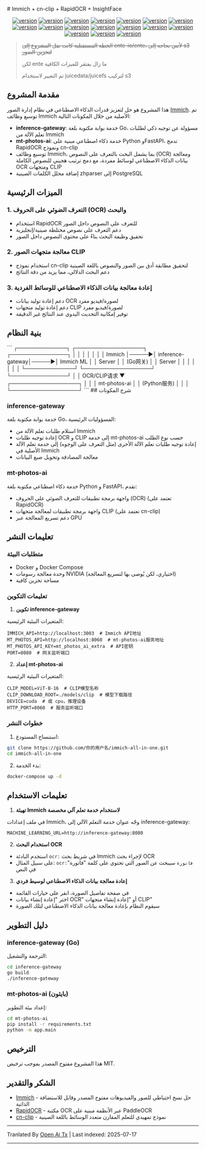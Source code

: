 <translate-content># Immich + cn-clip + RapidOCR + InsightFace

<div style="text-align: center"><p><a href="https://openaitx.github.io/view.html?user=eric-gitta-moore&project=immich-all-in-one&lang=en"><img src="https://img.shields.io/badge/EN-white" alt="version"></a> <a href="https://openaitx.github.io/view.html?user=eric-gitta-moore&project=immich-all-in-one&lang=zh-CN"><img src="https://img.shields.io/badge/简中-white" alt="version"></a> <a href="https://openaitx.github.io/view.html?user=eric-gitta-moore&project=immich-all-in-one&lang=zh-TW"><img src="https://img.shields.io/badge/繁中-white" alt="version"></a> <a href="https://openaitx.github.io/view.html?user=eric-gitta-moore&project=immich-all-in-one&lang=ja"><img src="https://img.shields.io/badge/日本語-white" alt="version"></a> <a href="https://openaitx.github.io/view.html?user=eric-gitta-moore&project=immich-all-in-one&lang=ko"><img src="https://img.shields.io/badge/한국어-white" alt="version"></a> <a href="https://openaitx.github.io/view.html?user=eric-gitta-moore&project=immich-all-in-one&lang=th"><img src="https://img.shields.io/badge/ไทย-white" alt="version"></a> <a href="https://openaitx.github.io/view.html?user=eric-gitta-moore&project=immich-all-in-one&lang=fr"><img src="https://img.shields.io/badge/Français-white" alt="version"></a> <a href="https://openaitx.github.io/view.html?user=eric-gitta-moore&project=immich-all-in-one&lang=de"><img src="https://img.shields.io/badge/Deutsch-white" alt="version"></a> <a href="https://openaitx.github.io/view.html?user=eric-gitta-moore&project=immich-all-in-one&lang=es"><img src="https://img.shields.io/badge/Español-white" alt="version"></a> <a href="https://openaitx.github.io/view.html?user=eric-gitta-moore&project=immich-all-in-one&lang=it"><img src="https://img.shields.io/badge/Italiano-white" alt="version"></a> <a href="https://openaitx.github.io/view.html?user=eric-gitta-moore&project=immich-all-in-one&lang=ru"><img src="https://img.shields.io/badge/Русский-white" alt="version"></a> <a href="https://openaitx.github.io/view.html?user=eric-gitta-moore&project=immich-all-in-one&lang=pt"><img src="https://img.shields.io/badge/Português-white" alt="version"></a> <a href="https://openaitx.github.io/view.html?user=eric-gitta-moore&project=immich-all-in-one&lang=nl"><img src="https://img.shields.io/badge/Nederlands-white" alt="version"></a> <a href="https://openaitx.github.io/view.html?user=eric-gitta-moore&project=immich-all-in-one&lang=pl"><img src="https://img.shields.io/badge/Polski-white" alt="version"></a> <a href="https://openaitx.github.io/view.html?user=eric-gitta-moore&project=immich-all-in-one&lang=ar"><img src="https://img.shields.io/badge/العربية-white" alt="version"></a> <a href="https://openaitx.github.io/view.html?user=eric-gitta-moore&project=immich-all-in-one&lang=tr"><img src="https://img.shields.io/badge/Türkçe-white" alt="version"></a> <a href="https://openaitx.github.io/view.html?user=eric-gitta-moore&project=immich-all-in-one&lang=vi"><img src="https://img.shields.io/badge/Tiếng Việt-white" alt="version"></a> </p></div>

> ~~الخطة المستقبلية كانت نقل المشروع إلى ente-io/ente، لأنني بحاجة إلى s3 لتخزين الصور~~
> 
> لكن ente ما زال يفتقر للميزات الكافية
> 
> تم التغيير لاستخدام juicedata/juicefs لتركيب s3

## مقدمة المشروع

هذا المشروع هو حل لتعزيز قدرات الذكاء الاصطناعي في نظام إدارة الصور [Immich](https://github.com/immich-app/immich). تم توسيع وظائف Immich الأصلية من خلال المكونات التالية:

- **inference-gateway**: خدمة بوابة مكتوبة بلغة Go، مسؤولة عن توجيه ذكي لطلبات تعلم الآلة من Immich
- **mt-photos-ai**: خدمة ذكاء اصطناعي مبنية على Python وFastAPI، تدمج RapidOCR ونموذج cn-clip
- توسيع وظائف Immich، بما يشمل البحث بالتعرف على النصوص (OCR) ومعالجة بيانات الذكاء الاصطناعي لوسائط مفردة، مع دمج ترتيب هجيني للنصوص الكاملة OCR ومتجهات CLIP
- إضافة محلل الكلمات الصينية zhparser إلى PostgreSQL

## الميزات الرئيسية

### 1. التعرف الضوئي على الحروف (OCR) والبحث

- استخدام RapidOCR للتعرف على النصوص داخل الصور
- دعم التعرف على نصوص مختلطة صينية/إنجليزية
- تحقيق وظيفة البحث بناءً على محتوى النصوص داخل الصور

### 2. معالجة متجهات الصور CLIP

- استخدام نموذج cn-clip لتحقيق مطابقة أدق بين الصور والنصوص باللغة الصينية
- دعم البحث الدلالي، مما يزيد من دقة النتائج

### 3. إعادة معالجة بيانات الذكاء الاصطناعي للوسائط الفردية

- دعم إعادة توليد بيانات OCR لصورة/فيديو مفرد
- دعم إعادة توليد متجهات CLIP لصورة/فيديو مفرد
- توفير إمكانية التحديث اليدوي عند النتائج غير الدقيقة

## بنية النظام
</translate-content>
```
┌─────────────┐      ┌──────────────────┐      ┌───────────────┐
│             │      │                  │      │               │
│   Immich    │─────▶│ inference-gateway│─────▶│  Immich ML    │
│   Server    │      │    (Go网关)      │      │   Server      │
│             │      │                  │      │               │
└─────────────┘      └──────────────────┘      └───────────────┘
                              │
                              │ OCR/CLIP请求
                              ▼
                     ┌──────────────────┐
                     │                  │
                     │   mt-photos-ai   │
                     │  (Python服务)    │
                     │                  │
                     └──────────────────┘
```
## شرح المكونات

### inference-gateway

خدمة بوابة مكتوبة بلغة Go، المسؤوليات الرئيسية:
- استلام طلبات تعلم الآلة من Immich
- إعادة توجيه طلبات OCR و CLIP إلى خدمة mt-photos-ai حسب نوع الطلب
- إعادة توجيه طلبات تعلم الآلة الأخرى (مثل التعرف على الوجوه) إلى خدمة تعلم الآلة الأصلية في Immich
- معالجة المصادقة وتحويل صيغ البيانات

### mt-photos-ai

خدمة ذكاء اصطناعي مكتوبة بلغة Python و FastAPI، تقدم:
- واجهة برمجة تطبيقات للتعرف الضوئي على الحروف (OCR) (تعتمد على RapidOCR)
- واجهة برمجة تطبيقات لمعالجة متجهات CLIP (تعتمد على cn-clip)
- دعم تسريع المعالجة عبر GPU

## تعليمات النشر

### متطلبات البيئة

- Docker و Docker Compose
- وحدة معالجة رسومات NVIDIA (اختياري، لكن يُوصى بها لتسريع المعالجة)
- مساحة تخزين كافية

### تعليمات التكوين

1. **تكوين inference-gateway**

المتغيرات البيئية الرئيسية:

```
IMMICH_API=http://localhost:3003  # Immich API地址
MT_PHOTOS_API=http://localhost:8060  # mt-photos-ai服务地址
MT_PHOTOS_API_KEY=mt_photos_ai_extra  # API密钥
PORT=8080  # 网关监听端口
```
2. **إعداد mt-photos-ai**

المتغيرات البيئية الرئيسية:

```
CLIP_MODEL=ViT-B-16  # CLIP模型名称
CLIP_DOWNLOAD_ROOT=./models/clip  # 模型下载路径
DEVICE=cuda  # 或 cpu，推理设备
HTTP_PORT=8060  # 服务监听端口
```
### خطوات النشر

1. استنساخ المستودع:

```bash
git clone https://github.com/你的用户名/immich-all-in-one.git
cd immich-all-in-one
```
2. بدء الخدمة:

```bash
docker-compose up -d
```
## تعليمات الاستخدام

1. **تهيئة Immich لاستخدام خدمة تعلم آلي مخصصة**

في ملف إعدادات Immich، وجّه عنوان خدمة التعلم الآلي إلى inference-gateway:

```
MACHINE_LEARNING_URL=http://inference-gateway:8080
```
2. **استخدام البحث OCR**

- استخدم البادئة `ocr:` في شريط بحث Immich لإجراء بحث OCR
- على سبيل المثال: `ocr:فاتورة` سيبحث عن الصور التي تحتوي على كلمة "فاتورة" في النص

3. **إعادة معالجة بيانات الذكاء الاصطناعي لوسيط فردي**

- في صفحة تفاصيل الصورة، انقر على خيارات القائمة
- اختر "إعادة إنشاء بيانات OCR" أو "إعادة إنشاء متجهات CLIP"
- سيقوم النظام بإعادة معالجة بيانات الذكاء الاصطناعي لتلك الصورة

## دليل التطوير

### inference-gateway (Go)

الترجمة والتشغيل:

```bash
cd inference-gateway
go build
./inference-gateway
```
### mt-photos-ai (بايثون)

إعداد بيئة التطوير:

```bash
cd mt-photos-ai
pip install -r requirements.txt
python -m app.main
```
## الترخيص

هذا المشروع مفتوح المصدر بموجب ترخيص MIT.

## الشكر والتقدير

- [Immich](https://github.com/immich-app/immich) - حل نسخ احتياطي للصور والفيديوهات مفتوح المصدر وقابل للاستضافة الذاتية
- [RapidOCR](https://github.com/RapidAI/RapidOCR) - مكتبة OCR عبر الأنظمة مبنية على PaddleOCR
- [cn-clip](https://github.com/OFA-Sys/Chinese-CLIP) - نموذج تمهيدي للتعلم المقارن متعدد الوسائط باللغة الصينية



---

Tranlated By [Open Ai Tx](https://github.com/OpenAiTx/OpenAiTx) | Last indexed: 2025-07-17

---